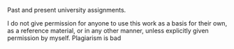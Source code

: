 Past and present university assignments.

I do not give permission for anyone to use this work as a basis for their own, as a reference material, or in any other manner, unless explicitly given permission by myself. Plagiarism is bad
